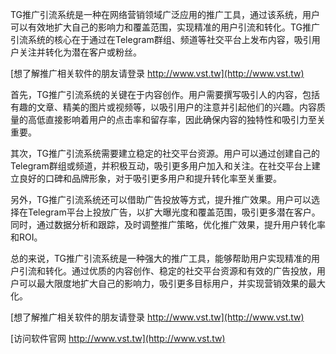 TG推广引流系统是一种在网络营销领域广泛应用的推广工具，通过该系统，用户可以有效地扩大自己的影响力和覆盖范围，实现精准的用户引流和转化。TG推广引流系统的核心在于通过在Telegram群组、频道等社交平台上发布内容，吸引用户关注并转化为潜在客户或粉丝。

[想了解推广相关软件的朋友请登录 http://www.vst.tw](http://www.vst.tw)

首先，TG推广引流系统的关键在于内容创作。用户需要撰写吸引人的内容，包括有趣的文章、精美的图片或视频等，以吸引用户的注意并引起他们的兴趣。内容质量的高低直接影响着用户的点击率和留存率，因此确保内容的独特性和吸引力至关重要。

其次，TG推广引流系统需要建立稳定的社交平台资源。用户可以通过创建自己的Telegram群组或频道，并积极互动，吸引更多用户加入和关注。在社交平台上建立良好的口碑和品牌形象，对于吸引更多用户和提升转化率至关重要。

另外，TG推广引流系统还可以借助广告投放等方式，提升推广效果。用户可以选择在Telegram平台上投放广告，以扩大曝光度和覆盖范围，吸引更多潜在客户。同时，通过数据分析和跟踪，及时调整推广策略，优化推广效果，提升用户转化率和ROI。

总的来说，TG推广引流系统是一种强大的推广工具，能够帮助用户实现精准的用户引流和转化。通过优质的内容创作、稳定的社交平台资源和有效的广告投放，用户可以最大限度地扩大自己的影响力，吸引更多目标用户，并实现营销效果的最大化。

[想了解推广相关软件的朋友请登录 http://www.vst.tw](http://www.vst.tw)


[访问软件官网 http://www.vst.tw](http://www.vst.tw)
